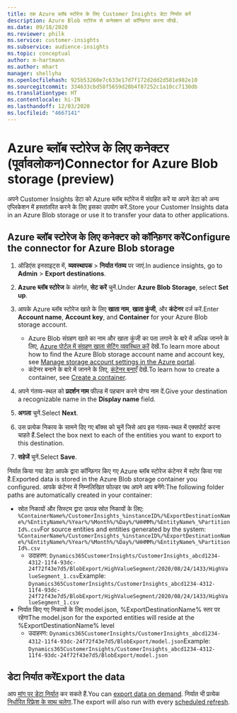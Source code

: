 ```yaml
---
title: एक Azure ब्लॉब स्टोरेज के लिए Customer Insights डेटा निर्यात करें
description: Azure Blob स्टोरेज से कनेक्शन को कॉन्फ़िगर करना सीखें.
ms.date: 09/18/2020
ms.reviewer: philk
ms.service: customer-insights
ms.subservice: audience-insights
ms.topic: conceptual
author: m-hartmann
ms.author: mhart
manager: shellyha
ms.openlocfilehash: 925b53260e7c633e17d7f172d2dd2d581e982e10
ms.sourcegitcommit: 334633cbd58f5659d20b4f87252c1a10cc7130db
ms.translationtype: HT
ms.contentlocale: hi-IN
ms.lasthandoff: 12/03/2020
ms.locfileid: "4667141"
---
```

# <a name="connector-for-azure-blob-storage-preview"></a><span data-ttu-id="72781-103">Azure ब्लॉब स्टोरेज के लिए कनेक्टर (पूर्वावलोकन)</span><span class="sxs-lookup"><span data-stu-id="72781-103">Connector for Azure Blob storage (preview)</span></span>

<span data-ttu-id="72781-104">अपने Customer Insights डेटा को Azure ब्लॉब स्टोरेज में संग्रहित करें या अपने डेटा को अन्य एप्लिकेशन में हस्तांतरित करने के लिए इसका उपयोग करें.</span><span class="sxs-lookup"><span data-stu-id="72781-104">Store your Customer Insights data in an Azure Blob storage or use it to transfer your data to other applications.</span></span>

## <a name="configure-the-connector-for-azure-blob-storage"></a><span data-ttu-id="72781-105">Azure ब्लॉब स्टोरेज के लिए कनेक्टर को कॉन्फ़िगर करें</span><span class="sxs-lookup"><span data-stu-id="72781-105">Configure the connector for Azure Blob storage</span></span>

1. <span data-ttu-id="72781-106">ऑडिएंस इनसाइट्स में, **व्यवस्थापक** > **निर्यात गंतव्य** पर जाएं.</span><span class="sxs-lookup"><span data-stu-id="72781-106">In audience insights, go to **Admin** > **Export destinations**.</span></span>

1. <span data-ttu-id="72781-107">**Azure ब्लॉब स्टोरेज** के अंतर्गत, **सेट करें** चुनें.</span><span class="sxs-lookup"><span data-stu-id="72781-107">Under **Azure Blob Storage**, select **Set up**.</span></span>

1. <span data-ttu-id="72781-108">आपके Azure ब्लॉब स्टोरेज खाते के लिए **खाता नाम**, **खाता कुंजी**, और **कंटेनर** दर्ज करें.</span><span class="sxs-lookup"><span data-stu-id="72781-108">Enter **Account name**, **Account key**, and **Container** for your Azure Blob storage account.</span></span>
    - <span data-ttu-id="72781-109">Azure Blob संग्रहण खाते का नाम और खाता कुंजी का पता लगाने के बारे में अधिक जानने के लिए, [Azure पोर्टल में संग्रहण खाता सेटिंग व्यवस्थित करें](https://docs.microsoft.com/azure/storage/common/storage-account-manage) देखें.</span><span class="sxs-lookup"><span data-stu-id="72781-109">To learn more about how to find the Azure Blob storage account name and account key, see [Manage storage account settings in the Azure portal](https://docs.microsoft.com/azure/storage/common/storage-account-manage).</span></span>
    - <span data-ttu-id="72781-110">कंटेनर बनाने के बारे में जानने के लिए, [कंटेनर बनाएँ](https://docs.microsoft.com/azure/storage/blobs/storage-quickstart-blobs-portal#create-a-container) देखें.</span><span class="sxs-lookup"><span data-stu-id="72781-110">To learn how to create a container, see [Create a container](https://docs.microsoft.com/azure/storage/blobs/storage-quickstart-blobs-portal#create-a-container).</span></span>

1. <span data-ttu-id="72781-111">अपने गंतव्य-स्थल को **प्रदर्शन नाम** फील्ड में पहचान करने योग्य नाम दें.</span><span class="sxs-lookup"><span data-stu-id="72781-111">Give your destination a recognizable name in the **Display name** field.</span></span>

1. <span data-ttu-id="72781-112">**अगला** चुनें.</span><span class="sxs-lookup"><span data-stu-id="72781-112">Select **Next**.</span></span>

1. <span data-ttu-id="72781-113">उस प्रत्येक निकाय के सामने दिए गए बॉक्स को चुनें जिसे आप इस गंतव्य-स्थल में एक्सपोर्ट करना चाहते हैं.</span><span class="sxs-lookup"><span data-stu-id="72781-113">Select the box next to each of the entities you want to export to this destination.</span></span>

1. <span data-ttu-id="72781-114">**सहेजें** चुनें.</span><span class="sxs-lookup"><span data-stu-id="72781-114">Select **Save**.</span></span>

<span data-ttu-id="72781-115">निर्यात किया गया डेटा आपके द्वारा कॉन्फ़िगर किए गए Azure ब्लॉब स्टोरेज कंटेनर में स्टोर किया गया है.</span><span class="sxs-lookup"><span data-stu-id="72781-115">Exported data is stored in the Azure Blob storage container you configured.</span></span> <span data-ttu-id="72781-116">आपके कंटेनर में निम्नलिखित फोल्डर पथ अपने आप बनेंगे:</span><span class="sxs-lookup"><span data-stu-id="72781-116">The following folder paths are automatically created in your container:</span></span>

- <span data-ttu-id="72781-117">स्रोत निकायों और सिस्टम द्वारा उत्पन्न स्रोत निकायों के लिए: `%ContainerName%/CustomerInsights_%instanceID%/%ExportDestinationName%/%EntityName%/%Year%/%Month%/%Day%/%HHMM%/%EntityName%_%PartitionId%.csv`</span><span class="sxs-lookup"><span data-stu-id="72781-117">For source entities and entities generated by the system: `%ContainerName%/CustomerInsights_%instanceID%/%ExportDestinationName%/%EntityName%/%Year%/%Month%/%Day%/%HHMM%/%EntityName%_%PartitionId%.csv`</span></span>
  - <span data-ttu-id="72781-118">उदाहरण: `Dynamics365CustomerInsights/CustomerInsights_abcd1234-4312-11f4-93dc-24f72f43e7d5/BlobExport/HighValueSegment/2020/08/24/1433/HighValueSegment_1.csv`</span><span class="sxs-lookup"><span data-stu-id="72781-118">Example: `Dynamics365CustomerInsights/CustomerInsights_abcd1234-4312-11f4-93dc-24f72f43e7d5/BlobExport/HighValueSegment/2020/08/24/1433/HighValueSegment_1.csv`</span></span>
- <span data-ttu-id="72781-119">निर्यात किए गए निकायों के लिए model.json, %ExportDestinationName% स्तर पर रहेगा</span><span class="sxs-lookup"><span data-stu-id="72781-119">The model.json for the exported entities will reside at the %ExportDestinationName% level</span></span>
  - <span data-ttu-id="72781-120">उदाहरण: `Dynamics365CustomerInsights/CustomerInsights_abcd1234-4312-11f4-93dc-24f72f43e7d5/BlobExport/model.json`</span><span class="sxs-lookup"><span data-stu-id="72781-120">Example: `Dynamics365CustomerInsights/CustomerInsights_abcd1234-4312-11f4-93dc-24f72f43e7d5/BlobExport/model.json`</span></span>

## <a name="export-the-data"></a><span data-ttu-id="72781-121">डेटा निर्यात करें</span><span class="sxs-lookup"><span data-stu-id="72781-121">Export the data</span></span>

<span data-ttu-id="72781-122">आप [मांग पर डेटा निर्यात](/export-destinations.md#export-data-on-demand) कर सकते हैं.</span><span class="sxs-lookup"><span data-stu-id="72781-122">You can [export data on demand](/export-destinations.md#export-data-on-demand).</span></span> <span data-ttu-id="72781-123">निर्यात भी प्रत्येक [निर्धारित रिफ्रेश के साथ चलेगा](system.md#schedule-tab).</span><span class="sxs-lookup"><span data-stu-id="72781-123">The export will also run with every [scheduled refresh](system.md#schedule-tab).</span></span>
